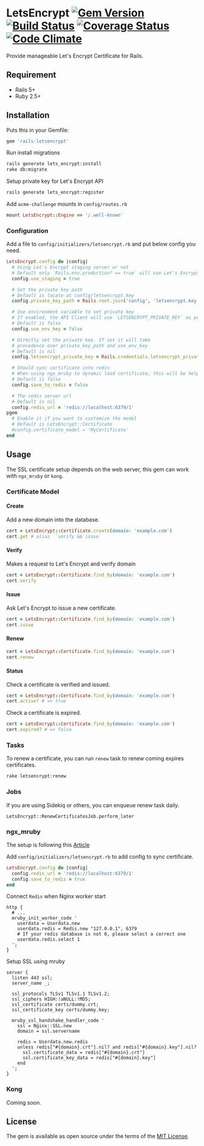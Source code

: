 # LetsEncrypt [![Gem Version](https://badge.fury.io/rb/rails-letsencrypt.svg)](https://badge.fury.io/rb/rails-letsencrypt) [![Build Status](https://travis-ci.org/elct9620/rails-letsencrypt.svg?branch=master)](https://travis-ci.org/elct9620/rails-letsencrypt) [![Coverage Status](https://coveralls.io/repos/github/elct9620/rails-letsencrypt/badge.svg?branch=master)](https://coveralls.io/github/elct9620/rails-letsencrypt?branch=master) [![Code Climate](https://codeclimate.com/github/elct9620/rails-letsencrypt/badges/gpa.svg)](https://codeclimate.com/github/elct9620/rails-letsencrypt)

Provide manageable Let's Encrypt Certificate for Rails.

## Requirement

* Rails 5+
* Ruby 2.5+

## Installation

Puts this in your Gemfile:

```ruby
gem 'rails-letsencrypt'
```

Run install migrations

```bash
rails generate lets_encrypt:install
rake db:migrate
```

Setup private key for Let's Encrypt API

```bash
rails generate lets_encrypt:register
```


Add `acme-challenge` mounts in `config/routes.rb`
```ruby
mount LetsEncrypt::Engine => '/.well-known'
```

### Configuration

Add a file to `config/initializers/letsencrypt.rb` and put below config you need.

```ruby
LetsEncrypt.config do |config|
  # Using Let's Encrypt staging server or not
  # Default only `Rails.env.production? == true` will use Let's Encrypt production server.
  config.use_staging = true

  # Set the private key path
  # Default is locate at config/letsencrypt.key
  config.private_key_path = Rails.root.join('config', 'letsencrypt.key')

  # Use environment variable to set private key
  # If enabled, the API Client will use `LETSENCRYPT_PRIVATE_KEY` as private key
  # Default is false
  config.use_env_key = false

  # Directly set the private key. If set it will take
  # precedence over private_key_path and use_env_key
  # Default is nil
  config.letsencrypt_private_key = Rails.credentials.letsencrypt_private_key

  # Should sync certificate into redis
  # When using ngx_mruby to dynamic load certificate, this will be helpful
  # Default is false
  config.save_to_redis = false

  # The redis server url
  # Default is nil
  config.redis_url = 'redis://localhost:6379/1'
pgem
  # Enable it if you want to customize the model
  # Default is LetsEncrypt::Certificate
  #config.certificate_model = 'MyCertificate'
end
```

## Usage

The SSL certificate setup depends on the web server, this gem can work with `ngx_mruby` or `kong`.

### Certificate Model

#### Create

Add a new domain into the database.

```ruby
cert = LetsEncrypt::Certificate.create(domain: 'example.com')
cert.get # alias  `verify && issue`
```

#### Verify

Makes a request to Let's Encrypt and verify domain

```ruby
cert = LetsEncrypt::Certificate.find_by(domain: 'example.com')
cert.verify
```

#### Issue

Ask Let's Encrypt to issue a new certificate.

```ruby
cert = LetsEncrypt::Certificate.find_by(domain: 'example.com')
cert.issue
```

#### Renew

```ruby
cert = LetsEncrypt::Certificate.find_by(domain: 'example.com')
cert.renew
```

#### Status

Check a certificate is verified and issued.

```ruby
cert = LetsEncrypt::Certificate.find_by(domain: 'example.com')
cert.active? # => true
```

Check a certificate is expired.

```ruby
cert = LetsEncrypt::Certificate.find_by(domain: 'example.com')
cert.expired? # => false
```

### Tasks

To renew a certificate, you can run `renew` task to renew coming expires certificates.

```bash
rake letsencrypt:renew
```

### Jobs

If you are using Sidekiq or others, you can enqueue renew task daily.

```
LetsEncrypt::RenewCertificatesJob.perform_later
```

### ngx_mruby

The setup is following this [Article](http://hb.matsumoto-r.jp/entry/2017/03/23/173236)

Add `config/initializers/letsencrypt.rb` to add config to sync certificate.

```ruby
LetsEncrypt.config do |config|
  config.redis_url = 'redis://localhost:6379/1'
  config.save_to_redis = true
end
```

Connect `Redis` when Nginx worker start
```
http {
  # ...
  mruby_init_worker_code '
    userdata = Userdata.new
    userdata.redis = Redis.new "127.0.0.1", 6379
    # If your redis database is not 0, please select a correct one
    userdata.redis.select 1
  ';
}
```

Setup SSL using mruby
```
server {
  listen 443 ssl;
  server_name _;

  ssl_protocols TLSv1 TLSv1.1 TLSv1.2;
  ssl_ciphers HIGH:!aNULL:!MD5;
  ssl_certificate certs/dummy.crt;
  ssl_certificate_key certs/dummy.key;

  mruby_ssl_handshake_handler_code '
    ssl = Nginx::SSL.new
    domain = ssl.servername

    redis = Userdata.new.redis
    unless redis["#{domain}.crt"].nil? and redis["#{domain}.key"].nil?
      ssl.certificate_data = redis["#{domain}.crt"]
      ssl.certificate_key_data = redis["#{domain}.key"]
    end
  ';
}
```

### Kong

Coming soon.

## License
The gem is available as open source under the terms of the [MIT License](http://opensource.org/licenses/MIT).
